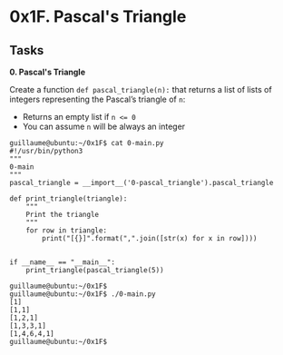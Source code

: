 # 0x1F. Pascal's Triangle

## Tasks

**0. Pascal's Triangle**

Create a function `def pascal_triangle(n):` that returns a list of lists of integers representing the Pascal’s triangle of `n`:

- Returns an empty list if `n <= 0`
- You can assume `n` will be always an integer
>
    guillaume@ubuntu:~/0x1F$ cat 0-main.py
    #!/usr/bin/python3
    """
    0-main
    """
    pascal_triangle = __import__('0-pascal_triangle').pascal_triangle

    def print_triangle(triangle):
        """
        Print the triangle
        """
        for row in triangle:
            print("[{}]".format(",".join([str(x) for x in row])))


    if __name__ == "__main__":
        print_triangle(pascal_triangle(5))

    guillaume@ubuntu:~/0x1F$ 
    guillaume@ubuntu:~/0x1F$ ./0-main.py
    [1]
    [1,1]
    [1,2,1]
    [1,3,3,1]
    [1,4,6,4,1]
    guillaume@ubuntu:~/0x1F$ 
